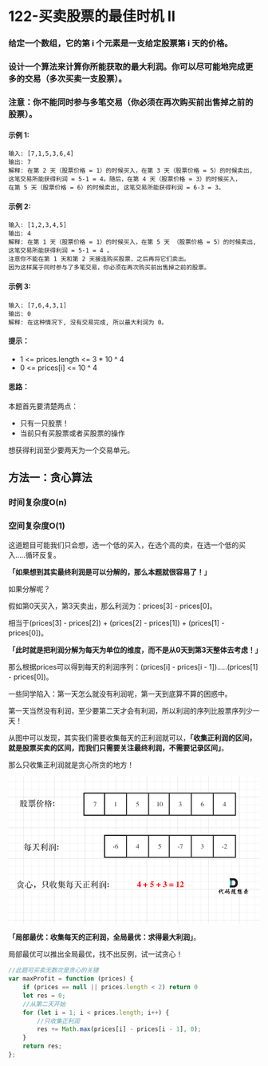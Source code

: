 # 122-买卖股票的最佳时机 II

### 给定一个数组，它的第 i 个元素是一支给定股票第 i 天的价格。

### 设计一个算法来计算你所能获取的最大利润。你可以尽可能地完成更多的交易（多次买卖一支股票）。

### 注意：你不能同时参与多笔交易（你必须在再次购买前出售掉之前的股票）。

#### 示例 1:

```
输入: [7,1,5,3,6,4]
输出: 7
解释: 在第 2 天（股票价格 = 1）的时候买入，在第 3 天（股票价格 = 5）的时候卖出,
这笔交易所能获得利润 = 5-1 = 4。随后，在第 4 天（股票价格 = 3）的时候买入，
在第 5 天（股票价格 = 6）的时候卖出, 这笔交易所能获得利润 = 6-3 = 3。
```

#### 示例 2:

```
输入: [1,2,3,4,5]
输出: 4
解释: 在第 1 天（股票价格 = 1）的时候买入，在第 5 天 （股票价格 = 5）的时候卖出, 这笔交易所能获得利润 = 5-1 = 4 。
注意你不能在第 1 天和第 2 天接连购买股票，之后再将它们卖出。
因为这样属于同时参与了多笔交易，你必须在再次购买前出售掉之前的股票。
```

#### 示例 3:

```
输入: [7,6,4,3,1]
输出: 0
解释: 在这种情况下, 没有交易完成, 所以最大利润为 0。
```

#### 提示：

- 1 <= prices.length <= 3 * 10 ^ 4
- 0 <= prices[i] <= 10 ^ 4



#### 思路：

本题首先要清楚两点：

- 只有一只股票！
- 当前只有买股票或者买股票的操作

想获得利润至少要两天为一个交易单元。



## 方法一：贪心算法

### 时间复杂度O(n)

### 空间复杂度O(1)

这道题目可能我们只会想，选一个低的买入，在选个高的卖，在选一个低的买入.....循环反复。

**「如果想到其实最终利润是可以分解的，那么本题就很容易了！」**

如果分解呢？

假如第0天买入，第3天卖出，那么利润为：prices[3] - prices[0]。

相当于(prices[3] - prices[2]) + (prices[2] - prices[1]) + (prices[1] - prices[0])。

**「此时就是把利润分解为每天为单位的维度，而不是从0天到第3天整体去考虑！」**

那么根据prices可以得到每天的利润序列：(prices[i] - prices[i - 1]).....(prices[1] - prices[0])。

一些同学陷入：第一天怎么就没有利润呢，第一天到底算不算的困惑中。

第一天当然没有利润，至少要第二天才会有利润，所以利润的序列比股票序列少一天！

从图中可以发现，其实我们需要收集每天的正利润就可以，**「收集正利润的区间，就是股票买卖的区间，而我们只需要关注最终利润，不需要记录区间」**。

那么只收集正利润就是贪心所贪的地方！

<img src='img/买卖股票2.png' />

**「局部最优：收集每天的正利润，全局最优：求得最大利润」**。

局部最优可以推出全局最优，找不出反例，试一试贪心！

```js
//此题可买卖无数次是贪心的关键
var maxProfit = function (prices) {
    if (prices == null || prices.length < 2) return 0
    let res = 0;
    //从第二天开始
    for (let i = 1; i < prices.length; i++) {
        //只收集正利润
        res += Math.max(prices[i] - prices[i - 1], 0);
    }
    return res;
};
```

